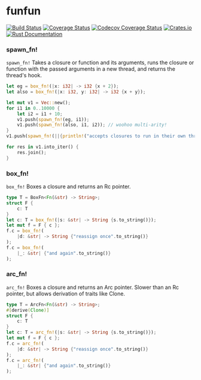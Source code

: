 # funfun

[![Build Status](https://travis-ci.org/DominicBurkart/funfun.svg?branch=master)](https://travis-ci.org/DominicBurkart/funfun)
[![Coverage Status](https://coveralls.io/repos/github/DominicBurkart/funfun/badge.svg?branch=master)](https://coveralls.io/github/DominicBurkart/funfun?branch=master)
[![Codecov Coverage Status](https://codecov.io/gh/DominicBurkart/funfun/branch/master/graphs/badge.svg)](https://codecov.io/gh/DominicBurkart/funfun)
[![Crates.io](https://img.shields.io/crates/v/funfun.svg)](https://crates.io/crates/funfun)
[![Rust Documentation](https://docs.rs/funfun/badge.svg)](https://docs.rs/funfun)


### spawn_fn!
```spawn_fn!``` Takes a closure or function and its arguments, runs the
closure or function with the passed arguments in a new thread, and
returns the thread's hook.

``` rust
let eg = box_fn!(|x: i32| -> i32 {x + 2});
let also = box_fn!(|x: i32, y: i32| -> i32 {x + y});

let mut v1 = Vec::new();
for i1 in 0..10000 {
    let i2 = i1 + 10;
    v1.push(spawn_fn!(eg, i1));
    v1.push(spawn_fn!(also, i1, i2)); // woohoo multi-arity!
}
v1.push(spawn_fn!(||{println!("accepts closures to run in their own thread!"); 1}));

for res in v1.into_iter() {
    res.join();
}
```

### box_fn!
```box_fn!``` Boxes a closure and returns an Rc pointer.
```rust
type T = BoxFn<Fn(&str) -> String>;
struct F {
    c: T
}
let c: T = box_fn!(|s: &str| -> String {s.to_string()});
let mut f = F { c };
f.c = box_fn!(
    |d: &str| -> String {"reassign once".to_string()}
);
f.c = box_fn!(
    |_: &str| {"and again".to_string()}
);
```

### arc_fn!
```arc_fn!``` Boxes a closure and returns an Arc pointer. Slower than
an Rc pointer, but allows derivation of traits like Clone.
```rust
type T = ArcFn<Fn(&str) -> String>;
#[derive(Clone)]
struct F {
    c: T
}
let c: T = arc_fn!(|s: &str| -> String {s.to_string()});
let mut f = F { c };
f.c = arc_fn!(
    |d: &str| -> String {"reassign once".to_string()}
);
f.c = arc_fn!(
    |_: &str| {"and again".to_string()}
);
```